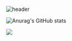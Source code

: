  
![header](https://capsule-render.vercel.app/api?type=waving&color=gradient&height=120&animation=fadeIn&section=footer&text=🚗🚘🚛&fontAlign=70)



![Anurag's GitHub stats](https://github-readme-stats.vercel.app/api?username=sangy227&show_icons=true&theme=radical)

<a href="s" align="center">
  <img src="https://github-readme-stats.vercel.app/api/top-langs/?username=sangy227&exclude_repo=sangy227.github.io&layout=compact&theme=radical" />
</a>

